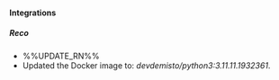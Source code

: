 
#### Integrations

##### Reco

- %%UPDATE_RN%%
- Updated the Docker image to: *devdemisto/python3:3.11.11.1932361*.
